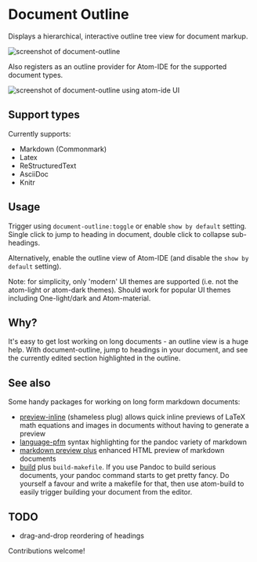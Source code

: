 # Document Outline

Displays a hierarchical, interactive outline tree view for document markup.

![screenshot of document-outline](https://raw.githubusercontent.com/mangecoeur/document-outline/master/document-outline-screenshot.png)

Also registers as an outline provider for Atom-IDE for the supported document types.

![screenshot of document-outline using atom-ide UI](https://raw.githubusercontent.com/mangecoeur/document-outline/master/atom-ide-outline-screenshot.png)


## Support types

Currently supports:

- Markdown (Commonmark)
- Latex
- ReStructuredText
- AsciiDoc
- Knitr

## Usage

Trigger using `document-outline:toggle` or enable `show by default` setting. Single click to jump to heading in document, double click to collapse sub-headings.

Alternatively, enable the outline view of Atom-IDE (and disable the `show by default` setting).

Note: for simplicity, only 'modern' UI themes are supported (i.e. not the atom-light or atom-dark themes). Should work for popular UI themes including One-light/dark and Atom-material.


## Why?

It's easy to get lost working on long documents - an outline view is a huge help. With document-outline, jump to headings in your document, and see the currently edited section highlighted in the outline.

## See also

Some handy packages for working on long form markdown documents:

- [preview-inline](https://atom.io/packages/preview-inline) (shameless plug) allows quick inline previews of LaTeX math equations and images in documents without having to generate a preview
- [language-pfm](https://atom.io/packages/language-pfm) syntax highlighting for the pandoc variety of markdown
- [markdown preview plus](https://atom.io/packages/markdown-preview-plus) enhanced HTML preview of markdown documents
- [build](https://atom.io/packages/build) plus `build-makefile`. If you use Pandoc to build serious documents, your pandoc command starts to get pretty fancy. Do yourself a favour and write a makefile for that, then use atom-build to easily trigger building your document from the editor.


## TODO

- drag-and-drop reordering of headings

Contributions welcome!
